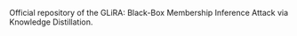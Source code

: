 Official repository of the GLiRA: Black-Box Membership Inference Attack via Knowledge Distillation.
